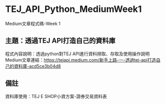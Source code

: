 # TEJ_API_Python_MediumWeek1
Medium文章程式碼-Week 1

## 主題：透過TEJ API打造自己的資料庫
程式內容說明：透過python對TEJ API進行資料撈取、存取及使用操作說明
Medium文章連結：https://tejapi.medium.com/新手上路-一-透過tej-api打造自己的資料庫-acd5ce3b04d8

## 備註
資料庫使用：TEJ E SHOP小資方案-證券交易資料表
